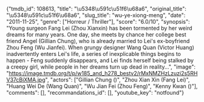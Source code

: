 {"tmdb_id": 108613, "title": "\u5348\u591c\u51f6\u68a6", "original_title": "\u5348\u591c\u51f6\u68a6", "slug_title": "wu-ye-xiong-meng", "date": "2011-11-25", "genre": ["Horreur / Thriller"], "score": "6.0/10", "synopsis": "Young surgeon Fang Lei (Zhou Xianxin) has been tormented by her weird dreams for many years. One day, she meets by chance her college best friend Angel (Gillian Chung), who is already married to Lei's ex-boyfriend Zhou Feng (Wu Jianfei). When grungy designer Wang Quan (Victor Huang) inadvertently enters Lei's life, a series of inexplicable things begins to happen - Feng suddenly disappears, and Lei finds herself being stalked by a creepy girl, while people in her dreams turn up dead in reality...", "image": "https://image.tmdb.org/t/p/w185_and_h278_bestv2/rMxNMZHzLzuzi2s5RHV37cBiXMA.jpg", "actors": ["Gillian Chung ()", "Zhou Xian Xin (Fang Lei)", "Huang Wei De (Wang Quan)", "Wu Jian Fei (Zhou Feng)", "Kenny Kwan ()"], "comments": [], "recommandations_id": [], "youtube_key": "notfound"}